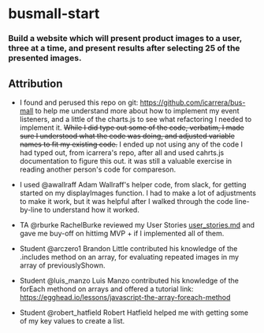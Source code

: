 # busmall-start
### Build a website which will present product images to a user, three at a time, and present results after selecting 25 of the presented images.


## Attribution
- I found and perused this repo on git: https://github.com/icarrera/bus-mall to help me understand more about how to implement my event listeners, and a little of the charts.js to see what refactoring I needed to implement it. ~~While I did type out some of the code, verbatim, I made sure I understood what the code was doing, and adjusted variable names to fit my existing code.~~ I ended up not using any of the code I had typed out, from icarrera's repo, after all and used cahrts.js documentation to figure this out. it was still a valuable exercise in reading another person's code for compareson.

- I used @awallraff Adam Wallraff's helper code, from slack, for getting started on my displayImages function.  I had to make a lot of adjustments to make it work, but it was helpful after I walked through the code line-by-line to understand how it worked.

- TA @rburke RachelBurke reviewed my User Stories [user_stories.md]("busmall-start/user_stories.md") and gave me buy-off on hittimg MVP + if I implemented all of them.

- Student @arczero1 Brandon Little contributed his knowledge of the .includes method on an array, for evaluating repeated images in my array of previouslyShown.

- Student @luis_manzo Luis Manzo contributed his knowledge of the forEach methond on arrays and offered a tutorial link: https://egghead.io/lessons/javascript-the-array-foreach-method

- Student @robert_hatfield Robert Hatfield helped me with getting some of my key values to create a list.
